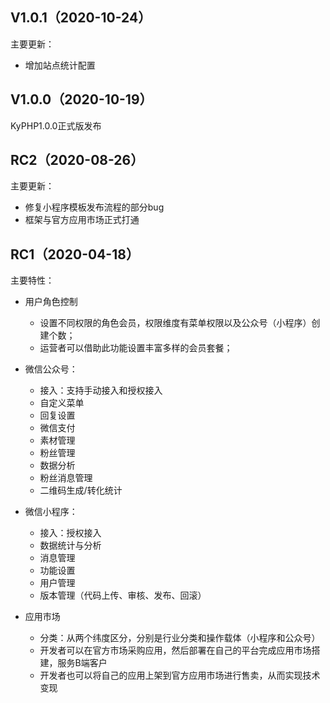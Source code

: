 ## V1.0.1（2020-10-24）

主要更新：
* 增加站点统计配置

## V1.0.0（2020-10-19）

KyPHP1.0.0正式版发布

## RC2（2020-08-26）

主要更新：
* 修复小程序模板发布流程的部分bug
* 框架与官方应用市场正式打通

## RC1（2020-04-18）

主要特性：
* 用户角色控制
    * 设置不同权限的角色会员，权限维度有菜单权限以及公众号（小程序）创建个数；
    * 运营者可以借助此功能设置丰富多样的会员套餐；

* 微信公众号：
    * 接入：支持手动接入和授权接入
    * 自定义菜单
    * 回复设置
    * 微信支付
    * 素材管理
    * 粉丝管理
    * 数据分析
    * 粉丝消息管理
    * 二维码生成/转化统计

* 微信小程序：
    * 接入：授权接入
    * 数据统计与分析
    * 消息管理
    * 功能设置
    * 用户管理
    * 版本管理（代码上传、审核、发布、回滚）
    
* 应用市场
    * 分类：从两个纬度区分，分别是行业分类和操作载体（小程序和公众号）
    * 开发者可以在官方市场采购应用，然后部署在自己的平台完成应用市场搭建，服务B端客户
    * 开发者也可以将自己的应用上架到官方应用市场进行售卖，从而实现技术变现